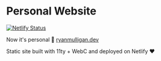 # Personal Website

[![Netlify Status](https://api.netlify.com/api/v1/badges/1bb399ed-b1fc-4359-b744-5d9fd2d2da52/deploy-status)](https://app.netlify.com/sites/ryanmulligan/deploys)

Now it's personal 👀 [ryanmulligan.dev](https://ryanmulligan.dev)

Static site built with 11ty + WebC and deployed on Netlify ❤️
